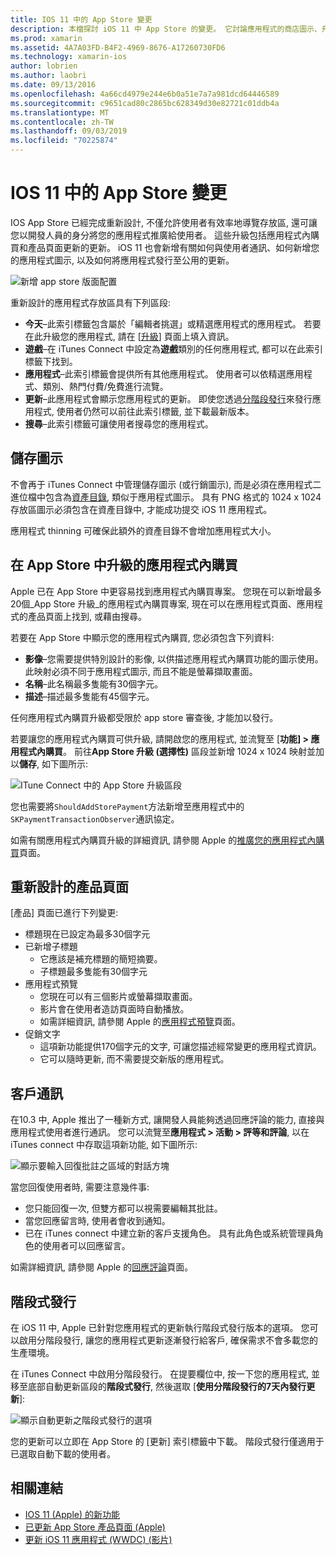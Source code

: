 ```yaml
---
title: IOS 11 中的 App Store 變更
description: 本檔探討 iOS 11 中 App Store 的變更。 它討論應用程式的商店圖示、升級的應用程式內購買、重新設計的產品頁面、客戶通訊和分階段發行。
ms.prod: xamarin
ms.assetid: 4A7A03FD-B4F2-4969-8676-A17260730FD6
ms.technology: xamarin-ios
author: lobrien
ms.author: laobri
ms.date: 09/13/2016
ms.openlocfilehash: 4a66cd4979e244e6b0a51e7a7a981dcd64446589
ms.sourcegitcommit: c9651cad80c2865bc628349d30e82721c01ddb4a
ms.translationtype: MT
ms.contentlocale: zh-TW
ms.lasthandoff: 09/03/2019
ms.locfileid: "70225874"
---
```

# <a name="app-store-changes-in-ios-11"></a>IOS 11 中的 App Store 變更

IOS App Store 已經完成重新設計, 不僅允許使用者有效率地導覽存放區, 還可讓您以開發人員的身分將您的應用程式推廣給使用者。 這些升級包括應用程式內購買和產品頁面更新的更新。 iOS 11 也會新增有關如何與使用者通訊、如何新增您的應用程式圖示, 以及如何將應用程式發行至公用的更新。

![新增 app store 版面配置](app-store-changes-images/image3.jpg)

重新設計的應用程式存放區具有下列區段:

- **今天**–此索引標籤包含屬於「編輯者挑選」或精選應用程式的應用程式。 若要在此升級您的應用程式, 請在 [[升級](https://developer.apple.com//contact/app-store/promote/)] 頁面上填入資訊。
- **遊戲**–在 iTunes Connect 中設定為**遊戲**類別的任何應用程式, 都可以在此索引標籤下找到。
- **應用程式**–此索引標籤會提供所有其他應用程式。 使用者可以依精選應用程式、類別、熱門付費/免費進行流覽。
- **更新**–此應用程式會顯示您應用程式的更新。 即使您透過[分階段發行](#Phased_Release)來發行應用程式, 使用者仍然可以前往此索引標籤, 並下載最新版本。
- **搜尋**–此索引標籤可讓使用者搜尋您的應用程式。

## <a name="store-icon"></a>儲存圖示

不會再于 iTunes Connect 中管理儲存圖示 (或行銷圖示), 而是必須在應用程式二進位檔中包含為[資產目錄](~/ios/app-fundamentals/images-icons/app-icons.md), 類似于應用程式圖示。 具有 PNG 格式的 1024 x 1024 存放區圖示必須包含在資產目錄中, 才能成功提交 iOS 11 應用程式。

應用程式 thinning 可確保此額外的資產目錄不會增加應用程式大小。


## <a name="in-app-purchases-promoted-in-the-app-store"></a>在 App Store 中升級的應用程式內購買

Apple 已在 App Store 中更容易找到應用程式內購買專案。 您現在可以新增最多20個_App Store 升級_的應用程式內購買專案, 現在可以在應用程式頁面、應用程式的產品頁面上找到, 或藉由搜尋。

若要在 App Store 中顯示您的應用程式內購買, 您必須包含下列資料:

- **影像**–您需要提供特別設計的影像, 以供描述應用程式內購買功能的圖示使用。 此映射必須不同于應用程式圖示, 而且不能是螢幕擷取畫面。
- **名稱**–此名稱最多隻能有30個字元。
- **描述**–描述最多隻能有45個字元。

任何應用程式內購買升級都受限於 app store 審查後, 才能加以發行。

若要讓您的應用程式內購買可供升級, 請開啟您的應用程式, 並流覽至 [**功能] > 應用程式內購買**。 前往**App Store 升級 (選擇性)** 區段並新增 1024 x 1024 映射並加以**儲存**, 如下圖所示:

![ITune Connect 中的 App Store 升級區段](app-store-changes-images/image4.png)

您也需要將`ShouldAddStorePayment`方法新增至應用程式中的`SKPaymentTransactionObserver`通訊協定。

如需有關應用程式內購買升級的詳細資訊, 請參閱 Apple 的[推廣您的應用程式內購買](https://developer.apple.com/app-store/promoting-in-app-purchases/)頁面。

## <a name="redesigned-product-page"></a>重新設計的產品頁面

[產品] 頁面已進行下列變更:

- 標題現在已設定為最多30個字元
- 已新增子標題
  - 它應該是補充標題的簡短摘要。
  - 子標題最多隻能有30個字元
- 應用程式預覽
  - 您現在可以有三個影片或螢幕擷取畫面。
  - 影片會在使用者造訪頁面時自動播放。
  - 如需詳細資訊, 請參閱 Apple 的[應用程式預覽](https://developer.apple.com/app-store/app-previews/)頁面。
- 促銷文字
  - 這項新功能提供170個字元的文字, 可讓您描述經常變更的應用程式資訊。
  - 它可以隨時更新, 而不需要提交新版的應用程式。

## <a name="customer-communication"></a>客戶通訊

在10.3 中, Apple 推出了一種新方式, 讓開發人員能夠透過回應評論的能力, 直接與應用程式使用者進行通訊。 您可以流覽至**應用程式 > 活動 > 評等和評論**, 以在 iTunes connect 中存取這項新功能, 如下圖所示:

![顯示要輸入回復批註之區域的對話方塊](app-store-changes-images/image5.png)

當您回復使用者時, 需要注意幾件事:

- 您只能回復一次, 但雙方都可以視需要編輯其批註。
- 當您回應留言時, 使用者會收到通知。
- 已在 iTunes connect 中建立新的客戶支援角色。 具有此角色或系統管理員角色的使用者可以回應留言。

如需詳細資訊, 請參閱 Apple 的[回應評論](https://developer.apple.com/app-store/responding-to-reviews/)頁面。

<a name="Phased_Release"/>

## <a name="phased-release"></a>階段式發行

在 iOS 11 中, Apple 已針對您應用程式的更新執行階段式發行版本的選項。 您可以啟用分階段發行, 讓您的應用程式更新逐漸發行給客戶, 確保需求不會多載您的生產環境。

在 iTunes Connect 中啟用分階段發行。 在提要欄位中, 按一下您的應用程式, 並移至底部自動更新區段的**階段式發行**, 然後選取 [**使用分階段發行的7天內發行更新**]:

![顯示自動更新之階段式發行的選項](app-store-changes-images/image6.png)

您的更新可以立即在 App Store 的 [更新] 索引標籤中下載。 階段式發行僅適用于已選取自動下載的使用者。


## <a name="related-links"></a>相關連結

- [IOS 11 (Apple) 的新功能](https://developer.apple.com/ios/)
- [已更新 App Store 產品頁面 (Apple)](https://developer.apple.com/app-store/product-page/)
- [更新 iOS 11 應用程式 (WWDC) (影片)](https://developer.apple.com/videos/play/wwdc2017/204/)
